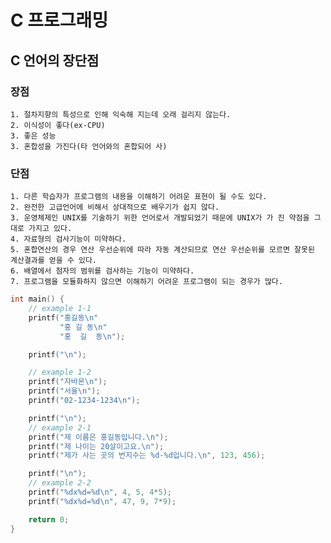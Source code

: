 <meta charset="utf-8">

# C 프로그래밍

## C 언어의 장단점
### 장점
	1. 절차지향의 특성으로 인해 익숙해 지는데 오래 걸리지 않는다.
	2. 이식성이 좋다(ex-CPU)
	3. 좋은 성능
	3. 혼합성을 가진다(타 언어와의 혼합되어 사)
### 단점
    1. 다른 학습자가 프로그램의 내용을 이해하기 어려운 표현이 될 수도 있다.
    2. 완전한 고급언어에 비해서 상대적으로 배우기가 쉽지 않다.
    3. 운영체제인 UNIX를 기술하기 위한 언어로서 개발되었기 때문에 UNIX가 가 진 약점을 그대로 가지고 있다.
    4. 자료형의 검사기능이 미약하다.
    5. 혼합연산의 경우 연산 우선순위에 따라 자동 계산되므로 연산 우선순위를 모르면 잘못된 계산결과를 얻을 수 있다.
    6. 배열에서 첨자의 범위를 검사하는 기능이 미약하다.
    7. 프로그램을 모듈화하지 않으면 이해하기 어려운 프로그램이 되는 경우가 많다.


```c
int main() {
    // example 1-1
    printf("홍길동\n"
           "홍 길 동\n"
           "홍  길  동\n");

    printf("\n");

    // example 1-2
    printf("자바몬\n");
    printf("서울\n");
    printf("02-1234-1234\n");

    printf("\n");
    // example 2-1
    printf("제 이름은 홍길동입니다.\n");
    printf("제 나이는 20살이고요.\n");
    printf("제가 사는 곳의 번지수는 %d-%d입니다.\n", 123, 456);

    printf("\n");
    // example 2-2
    printf("%dx%d=%d\n", 4, 5, 4*5);
    printf("%dx%d=%d\n", 47, 9, 7*9);

    return 0;
}
```